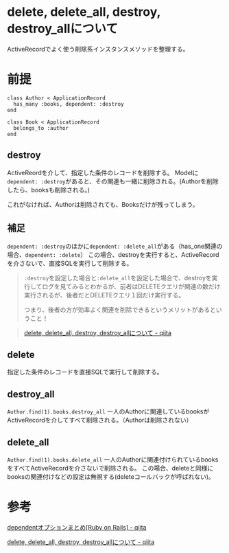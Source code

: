 # delete, delete_all, destroy, destroy_allについて

ActiveRecordでよく使う削除系インスタンスメソッドを整理する。

# 前提

```
class Author < ApplicationRecord
  has_many :books, dependent: :destroy
end

class Book < ApplicationRecord
  belongs_to :author
end
```


## destroy
ActiveReordを介して、指定した条件のレコードを削除する。
Modelに`dependent: :destroy`があると、その関連も一緒に削除される。(Authorを削除したら、booksも削除される。)

これがなければ、Authorは削除されても、Booksだけが残ってしまう。

## 補足
`dependent: :destroy`のほかに`dependent: :delete_all`がある（has_one関連の場合、`dependent: :delete`）
この場合、destroyを実行すると、ActiveRecordを介さないで、直接SQLを実行して削除する。

> `:destroy`を設定した場合と`:delete_all`を設定した場合で、destroyを実行してログを見てみるとわかるが、前者はDELETEクエリが関連の数だけ実行されるが、後者だとDELETEクエリ１回だけ実行する。
>
> つまり、後者の方が効率よく関連を削除できるというメリットがあるということ！

> [delete, delete_all, destroy, destroy_allについて - qiita](https://qiita.com/kamelo151515/items/0fa7fb15a1d2c1e44db2#%E8%A3%9C%E8%B6%B3)

## delete

指定した条件のレコードを直接SQLで実行して削除する。

## destroy_all
`Author.find(1).books.destroy_all`
一人のAuthorに関連しているbooksがActiveRecordを介してすべて削除される。（Authorは削除されない）

## delete_all
`Author.find(1).books.delete_all`
一人のAuthorに関連付けられているbooksをすべてActiveRecordを介さないで削除される。
この場合、deleteと同様にbooksの関連付けなどの設定は無視する(deleteコールバックが呼ばれない)。

# 参考
[dependentオプションまとめ[Ruby on Rails] - qiita](https://qiita.com/takayuu276/items/b86ac6b620d2b15c0164)

[delete, delete_all, destroy, destroy_allについて - qiita](https://qiita.com/kamelo151515/items/0fa7fb15a1d2c1e44db2)